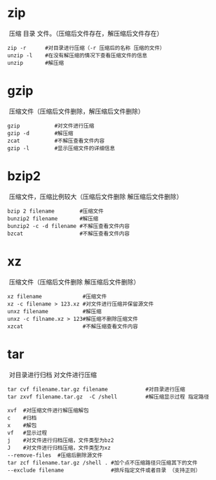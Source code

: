 # zip  

​		压缩 目录 文件。（压缩后文件存在，解压缩后文件存在）

```shell
zip -r      #对目录进行压缩（-r 压缩后的名称 压缩的文件）
unzip -l    #在没有解压缩的情况下查看压缩文件的信息
unzip       #解压缩
```

# gzip

​		压缩文件（压缩后文件删除，解压缩后文件删除）

```shell
gzip           #对文件进行压缩
gzip -d        #解压缩
zcat           #不解压查看文件内容
gzip -l        #显示压缩文件的详细信息
```

# bzip2

​		压缩文件，压缩比例较大（压缩后文件删除 解压缩后文件删除）

```shell
bzip 2 filename        #压缩文件
bunzip2 filename       #解压缩
bunzip2 -c -d filename #不解压查看文件内容
bzcat                  #不解压查看文件内容
```

# xz

​		压缩文件（压缩后文件删除 解压缩后文件删除）

```shell
xz filename             #压缩文件
xz -c filename > 123.xz #对文件进行压缩并保留源文件
unxz filename           #解压缩
unxz -c filname.xz > 123#解压缩不删除压缩文件
xzcat                   #不解压缩查看文件内容
```

# tar

​		对目录进行归档 对文件进行压缩

```shell
tar cvf filename.tar.gz filename            #对目录进行压缩
tar zxvf filename.tar.gz  -C /shell         #解压缩显示过程 指定路径

xvf  #对压缩文件进行解压缩解包
c    #归档
x    #解包
vf   #显示过程
j    #对文件进行归档压缩，文件类型为bz2
J    #对文件进行归档压缩，文件类型为xz
--remove-files  #压缩后删除源文件
tar zcf filename.tar.gz /shell . #加个点不压缩路径只压缩其下的文件
--exclude filename               #排斥指定文件或者目录 （支持正则）
```